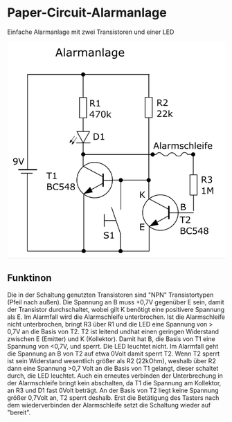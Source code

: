 # Paper-Circuit-Alarmanlage
Einfache Alarmanlage mit zwei Transistoren und einer LED

![Schaltplan](/pic/Schaltplan.png)



## Funktinon
Die in der Schaltung genutzten Transistoren sind "NPN" Transistortypen (Pfeil nach außen). Die Spannung an B muss +0,7V gegenüber E sein, damit der Transistor durchschaltet, wobei gilt K benötigt eine positivere Spannung als E.
Im Alarmfall wird die Alarmschleife unterbrochen. Ist die Alarmschleife nicht unterbrochen, bringt R3 über R1 und die LED eine Spannung von > 0,7V an die Basis von T2. 
T2 ist leitend undhat einen geringen Widerstand zwischen E (Emitter) und K (Kollektor). Damit hat B, die Basis von T1 eine Spannung von <0,7V, und sperrt. Die LED leuchtet nicht.
Im Alarmfall geht die Spannung an B von T2 auf etwa 0Volt damit sperrt T2. Wenn T2 sperrt ist sein Widerstand wesentlich größer als R2 (22kOhm), weshalb über R2 dann eine 
Spannung >0,7 Volt an die Basis von T1 gelangt, dieser schaltet durch, die LED leuchtet.
Auch ein erneutes verbinden der Unterbrechung in der Alarmschleife bringt kein abschalten, da T1 die Spannung am Kollektor, an R3 und D1 fast 0Volt beträgt. An der Basis von T2 liegt keine Spannung größer 0,7Volt an, T2 sperrt deshalb. 
Erst die Betätigung des Tasters nach dem wiederverbinden der Alarmschleife setzt die Schaltung wieder auf "bereit".

